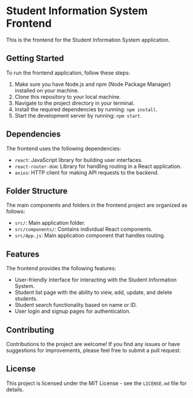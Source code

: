 <!DOCTYPE html>
<html>

<body>
  <h1>Student Information System Frontend</h1>

  <p>This is the frontend for the Student Information System application.</p>

  <h2>Getting Started</h2>
  <p>To run the frontend application, follow these steps:</p>
  <ol>
    <li>Make sure you have Node.js and npm (Node Package Manager) installed on your machine.</li>
    <li>Clone this repository to your local machine.</li>
    <li>Navigate to the project directory in your terminal.</li>
    <li>Install the required dependencies by running: <code>npm install</code>.</li>
    <li>Start the development server by running: <code>npm start</code>.</li>
  </ol>

  <h2>Dependencies</h2>
  <p>The frontend uses the following dependencies:</p>
  <ul>
    <li><code>react</code>: JavaScript library for building user interfaces.</li>
    <li><code>react-router-dom</code>: Library for handling routing in a React application.</li>
    <li><code>axios</code>: HTTP client for making API requests to the backend.</li>
  </ul>

  <h2>Folder Structure</h2>
  <p>The main components and folders in the frontend project are organized as follows:</p>
  <ul>
    <li><code>src/</code>: Main application folder.</li>
    <li><code>src/components/</code>: Contains individual React components.</li>
    <li><code>src/App.js</code>: Main application component that handles routing.</li>
  </ul>

  <h2>Features</h2>
  <p>The frontend provides the following features:</p>
  <ul>
    <li>User-friendly interface for interacting with the Student Information System.</li>
    <li>Student list page with the ability to view, add, update, and delete students.</li>
    <li>Student search functionality based on name or ID.</li>
    <li>User login and signup pages for authentication.</li>
  </ul>

  <h2>Contributing</h2>
  <p>Contributions to the project are welcome! If you find any issues or have suggestions for improvements, please feel free to submit a pull request.</p>

  <h2>License</h2>
  <p>This project is licensed under the MIT License - see the <code>LICENSE.md</code> file for details.</p>
</body>
</html>
